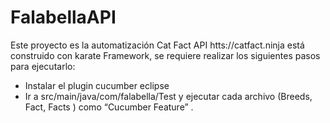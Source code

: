 # FalabellaAPI

Este proyecto es la automatización Cat Fact API htts://catfact.ninja  está construido con karate Framework,  se requiere realizar los siguientes pasos para ejecutarlo:
-	Instalar el plugin cucumber eclipse 
-	Ir a src/main/java/com/falabella/Test y ejecutar cada archivo (Breeds, Fact, Facts ) como “Cucumber Feature” .
